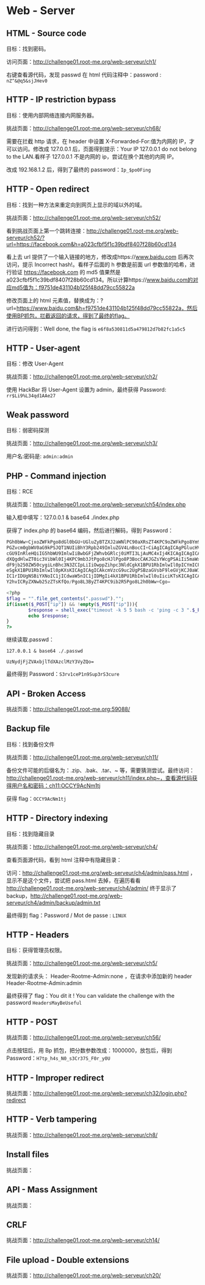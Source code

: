 # Web - Server

## HTML - Source code

目标：找到密码。

访问页面：http://challenge01.root-me.org/web-serveur/ch1/

右键查看源代码，发现 passwd 在 html 代码注释中：password : `nZ^&@q5&sjJHev0`

## HTTP - IP restriction bypass

目标：使用内部网络连接内网服务器。

挑战页面：http://challenge01.root-me.org/web-serveur/ch68/

需要在拦截 http 请求，在 header 中设置 X-Forwarded-For:值为内网的 IP，才可以访问。修改成 127.0.0.1 后，页面得到提示：Your IP 127.0.0.1 do not belong to the LAN.看样子 127.0.0.1 不是内网的 ip，尝试在换个其他的内网 IP。

改成 192.168.1.2 后，得到了最终的 password：`Ip_$po0Fing`

## HTTP - Open redirect

目标：找到一种方法来重定向到网页上显示的域以外的域。

挑战页面：http://challenge01.root-me.org/web-serveur/ch52/

看到挑战页面上第一个跳转连接：http://challenge01.root-me.org/web-serveur/ch52/?url=https://facebook.com&h=a023cfbf5f1c39bdf8407f28b60cd134

看上去 url 提供了一个输入链接的地方，修改成https://www.baidu.com 后再次访问，提示 Incorrect hash!。看样子后面的 h 参数是前面 url 参数值的哈希，进行验证 https://facebook.com 的 md5 值果然是 a023cfbf5f1c39bdf8407f28b60cd134。所以计算https://www.baidu.com的对应md5值为：f9751de431104b125f48dd79cc55822a

修改页面上的 html 元素值，替换成为：?url=https://www.baidu.com&h=f9751de431104b125f48dd79cc55822a，然后使用BP抓包，拦截返回的请求，得到了最终的flag。

进行访问得到：Well done, the flag is `e6f8a530811d5a479812d7b82fc1a5c5`

## HTTP - User-agent

目标：修改 User-Agent

挑战页面：http://challenge01.root-me.org/web-serveur/ch2/

使用 HackBar 将 User-Agent 设置为 admin，最终获得 Password: `rr$Li9%L34qd1AAe27`

## Weak password

目标：弱密码探测

挑战页面：http://challenge01.root-me.org/web-serveur/ch3/

用户名:密码是: `admin:admin`

## PHP - Command injection

目标：RCE

挑战页面：http://challenge01.root-me.org/web-serveur/ch54/index.php

输入框中填写：127.0.0.1 & base64 ./index.php

获得了 index.php 的 base64 编码，然后进行解码，得到 Password：

```php
PGh0bWw+CjxoZWFkPgo8dGl0bGU+UGluZyBTZXJ2aWNlPC90aXRsZT4KPC9oZWFkPgo8Ym9keT4K
PGZvcm0gbWV0aG9kPSJQT1NUIiBhY3Rpb249ImluZGV4LnBocCI+CiAgICAgICAgPGlucHV0IHR5
cGU9InRleHQiIG5hbWU9ImlwIiBwbGFjZWhvbGRlcj0iMTI3LjAuMC4xIj4KICAgICAgICA8aW5w
dXQgdHlwZT0ic3VibWl0Ij4KPC9mb3JtPgo8cHJlPgo8P3BocCAKJGZsYWcgPSAiIi5maWxlX2dl
dF9jb250ZW50cygiLnBhc3N3ZCIpLiIiOwppZihpc3NldCgkX1BPU1RbImlwIl0pICYmICFlbXB0
eSgkX1BPU1RbImlwIl0pKXsKICAgICAgICAkcmVzcG9uc2UgPSBzaGVsbF9leGVjKCJ0aW1lb3V0
IC1rIDUgNSBiYXNoIC1jICdwaW5nIC1jIDMgIi4kX1BPU1RbImlwIl0uIiciKTsKICAgICAgICBl
Y2hvICRyZXNwb25zZTsKfQo/Pgo8L3ByZT4KPC9ib2R5Pgo8L2h0bWw+Cgo=

<?php
$flag = "".file_get_contents(".passwd")."";
if(isset($_POST["ip"]) && !empty($_POST["ip"])){
        $response = shell_exec("timeout -k 5 5 bash -c 'ping -c 3 ".$_POST["ip"]."'");
        echo $response;
}
?>
```

继续读取.passwd：

```
127.0.0.1 & base64 ./.passwd

UzNydjFjZVAxbjlTdXAzclMzY3VyZQo=
```

最终得到 Password：`S3rv1ceP1n9Sup3rS3cure`

## API - Broken Access

挑战页面：http://challenge01.root-me.org:59088/

## Backup file

目标：找到备份文件

挑战页面：http://challenge01.root-me.org/web-serveur/ch11/

备份文件可能的后缀名为：.zip、.bak、.tar、~ 等，需要猜测尝试。最终访问：http://challenge01.root-me.org/web-serveur/ch11/index.php~，查看源代码获得用户名和密码：ch11:OCCY9AcNm1tj

获得 flag：`OCCY9AcNm1tj`

## HTTP - Directory indexing

目标：找到隐藏目录

挑战页面：http://challenge01.root-me.org/web-serveur/ch4/

查看页面源代码，看到 html 注释中有隐藏目录：<!-- include("admin/pass.html") -->

访问：http://challenge01.root-me.org/web-serveur/ch4/admin/pass.html ，显示不是这个文件，尝试把 pass.html 去掉，在遍历看看 http://challenge01.root-me.org/web-serveur/ch4/admin/ 终于显示了 backup，http://challenge01.root-me.org/web-serveur/ch4/admin/backup/admin.txt

最终得到 flag：Password / Mot de passe : `LINUX`

## HTTP - Headers

目标：获得管理员权限。

挑战页面：http://challenge01.root-me.org/web-serveur/ch5/

发现新的请求头： Header-Rootme-Admin:none ，在请求中添加新的 header Header-Rootme-Admin:admin

最终获得了 flag：You dit it ! You can validate the challenge with the password `HeadersMayBeUseful`

## HTTP - POST

挑战页面：http://challenge01.root-me.org/web-serveur/ch56/

点击按钮后，用 Bp 抓包，把分数参数改成：1000000，放包后，得到 Password：`H7tp_h4s_N0_s3Cr37S_F0r_y0U`

## HTTP - Improper redirect

挑战页面：http://challenge01.root-me.org/web-serveur/ch32/login.php?redirect

## HTTP - Verb tampering

挑战页面：http://challenge01.root-me.org/web-serveur/ch8/

## Install files

挑战页面：

## API - Mass Assignment

挑战页面：

## CRLF

挑战页面：http://challenge01.root-me.org/web-serveur/ch14/

## File upload - Double extensions

挑战页面：http://challenge01.root-me.org/web-serveur/ch20/
